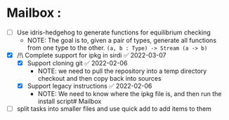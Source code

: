 # Mailbox :
  - [ ] Use idris-hedgehog to generate functions for equilibrium checking
    - NOTE: The goal is to, given a pair of types, generate all functions from
      one type to the other. `(a, b : Type) -> Stream (a -> b)`
  - [x] /!\ Complete support for ipkg in sirdi ✅ 2022-03-07
    - [x] Support cloning git ✅ 2022-02-06
      - NOTE: we need to pull the repository into a temp directory checkout and then copy back into sources
    - [x] Support legacy instructions ✅ 2022-02-06
      - NOTE: We need to know where the ipkg file is, and then run the install script# Mailbox
- [ ] split tasks into smaller files and use quick add to add items to them
